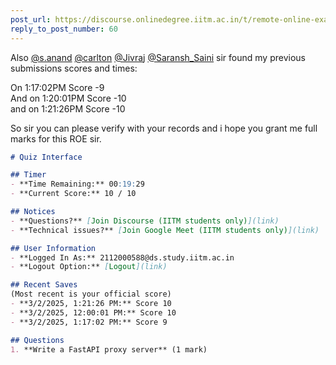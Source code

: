 ```yaml
---
post_url: https://discourse.onlinedegree.iitm.ac.in/t/remote-online-exam-tds-jan-2025/168832/64
reply_to_post_number: 60
---
```

Also [@s.anand](/u/s.anand) [@carlton](/u/carlton) [@Jivraj](/u/jivraj) [@Saransh\_Saini](/u/saransh_saini) sir found my previous submissions scores and times:

On 1:17:02PM Score -9  
And on 1:20:01PM Score -10  
and on 1:21:26PM Score -10

So sir you can please verify with your records and i hope you grant me full marks for this ROE sir.  

```markdown
# Quiz Interface

## Timer
- **Time Remaining:** 00:19:29
- **Current Score:** 10 / 10

## Notices
- **Questions?** [Join Discourse (IITM students only)](link)
- **Technical issues?** [Join Google Meet (IITM students only)](link)

## User Information
- **Logged In As:** 2112000588@ds.study.iitm.ac.in
- **Logout Option:** [Logout](link)

## Recent Saves
(Most recent is your official score)
- **3/2/2025, 1:21:26 PM:** Score 10
- **3/2/2025, 12:00:01 PM:** Score 10
- **3/2/2025, 1:17:02 PM:** Score 9

## Questions
1. **Write a FastAPI proxy server** (1 mark)
```